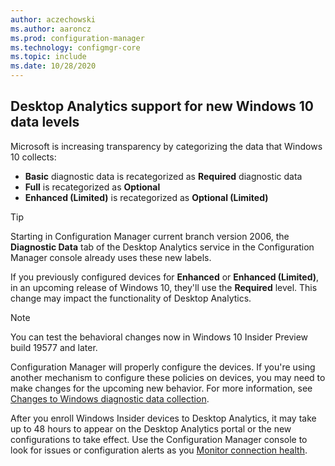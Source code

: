 ```yaml
---
author: aczechowski
ms.author: aaroncz
ms.prod: configuration-manager
ms.technology: configmgr-core
ms.topic: include
ms.date: 10/28/2020
---
```


## <a name="bkmk_da"></a> Desktop Analytics support for new Windows 10 data levels

<!--6979470-->

Microsoft is increasing transparency by categorizing the data that Windows 10 collects:

- **Basic** diagnostic data is recategorized as **Required** diagnostic data
- **Full** is recategorized as **Optional**
- **Enhanced (Limited)** is recategorized as **Optional (Limited)**

> [!TIP]
> Starting in Configuration Manager current branch version 2006, the **Diagnostic Data** tab of the Desktop Analytics service in the Configuration Manager console already uses these new labels.

If you previously configured devices for **Enhanced** or **Enhanced (Limited)**, in an upcoming release of Windows 10, they'll use the **Required** level. This change may impact the functionality of Desktop Analytics.

> [!NOTE]
> You can test the behavioral changes now in Windows 10 Insider Preview build 19577 and later.

Configuration Manager will properly configure the devices. If you're using another mechanism to configure these policies on devices, you may need to make changes for the upcoming new behavior. For more information, see [Changes to Windows diagnostic data collection](/windows/privacy/changes-to-windows-diagnostic-data-collection#behaviorial-changes).

After you enroll Windows Insider devices to Desktop Analytics, it may take up to 48 hours to appear on the Desktop Analytics portal or the new configurations to take effect. Use the Configuration Manager console to look for issues or configuration alerts as you [Monitor connection health](../../../../../desktop-analytics/monitor-connection-health.md).

